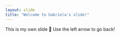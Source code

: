 ```yaml
---
layout: slide
title: "Welcome to Gabriela's slide!"
---
```

This is my own slide :tada:
Use the left arrow to go back!
